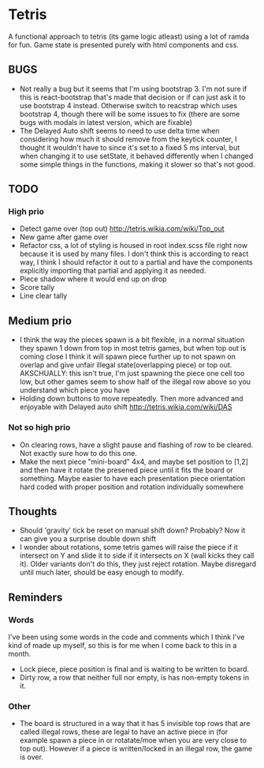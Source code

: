 # Tetris
A functional approach to tetris (its game logic atleast) using a lot of ramda
for fun. Game state is presented purely with html components and css.
## BUGS
* Not really a bug but it seems that I'm using bootstrap 3. I'm not sure if this is react-bootstrap
that's made that decision or if can just ask it to use bootstrap 4 instead. Otherwise switch to
reacstrap which uses bootstrap 4, though there will be some issues to fix (there are some bugs with
modals in latest version, which are fixable)
* The Delayed Auto shift seems to need to use delta time when considering how much it should remove from the keytick counter,
I thought it wouldn't have to since it's set to a fixed 5 ms interval, but when changing it to use setState, it behaved
differently when I changed some simple things in the functions, making it slower so that's not good.
## TODO
### High prio
* Detect game over (top out) http://tetris.wikia.com/wiki/Top_out
* New game after game over
* Refactor css, a lot of styling is housed in root index.scss file right now because it is used by many files.
I don't think this is according to react way, I think I should refactor it out to a partial and have the components
explicitly importing that partial and applying it as needed.
* Piece shadow where it would end up on drop
* Score tally
* Line clear tally
## Medium prio
* I think the way the pieces spawn is a bit flexible, in a normal situation they spawn 1 down from top
in most tetris games, but when top out is coming close I think it will spawn piece further up to not spawn
on overlap and give unfair illegal state(overlapping piece) or top out. AKSCHUALLY: this isn't true, I'm just spawning
the piece one cell too low, but other games seem to show half of the illegal row above so you understand which piece you have
* Holding down buttons to move repeatedly. Then more advanced and enjoyable with 
Delayed auto shift http://tetris.wikia.com/wiki/DAS
### Not so high prio
* On clearing rows, have a slight pause and flashing of row to be cleared. Not exactly sure how to do this one.
* Make the next piece "mini-board" 4x4, and maybe set position to [1,2] and then have it rotate the presened piece
until it fits the board or something. Maybe easier to have each presentation piece orientation hard coded
with proper position and rotation individually somewhere 
## Thoughts
* Should 'gravity' tick be reset on manual shift down? Probably? Now it can give you a surprise double down shift
* I wonder about rotations, some tetris games will raise the piece if it 
intersect on Y and slide it to side if it intersects on X (wall kicks they call it). 
Older variants don't do this, they just reject rotation. Maybe disregard until much
 later, should be easy enough to modify.
## Reminders
### Words
I've been using some words in the code and comments which I think I've kind of made up myself, so this is for me when I come back to this
in a month.
* Lock piece, piece position is final and is waiting to be written to board.
* Dirty row, a row that neither full nor empty, is has non-empty tokens in it.
### Other
* The board is structured in a way that it has 5 invisible top rows that are called illegal rows,
these are legal to have an active piece in (for example spawn a piece in or rotatate/moe when you
are very close to top out). However if a piece is written/locked in an illegal row, the game is over.